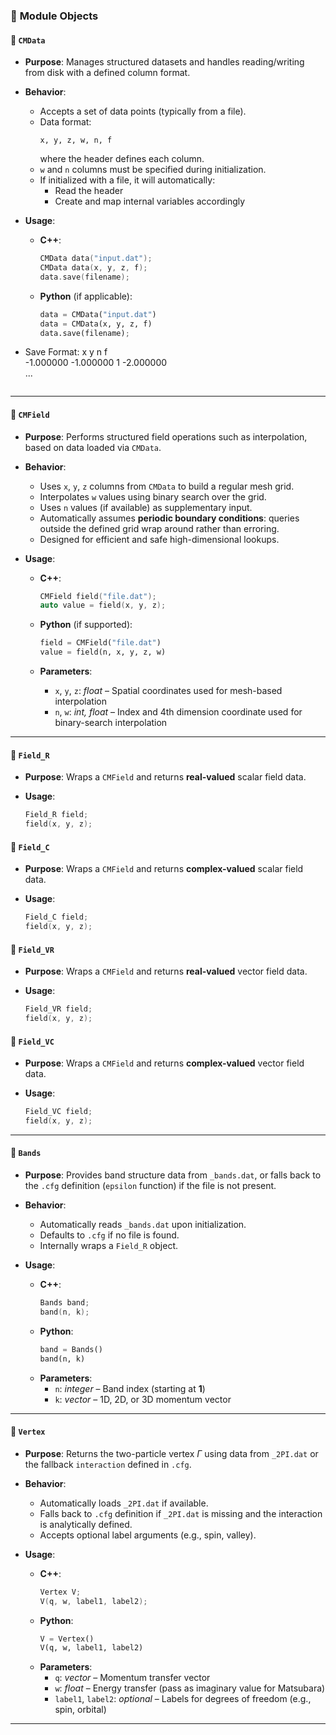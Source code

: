 ### 🔹 **Module Objects**

#### 🔸 `CMData`

- **Purpose**: Manages structured datasets and handles reading/writing from disk with a defined column format.
- **Behavior**:
  - Accepts a set of data points (typically from a file).
  - Data format:  
    ```
    x, y, z, w, n, f
    ```
    where the header defines each column.
  - `w` and `n` columns must be specified during initialization.
  - If initialized with a file, it will automatically:
    - Read the header
    - Create and map internal variables accordingly

- **Usage**:
  - **C++**:
    ```cpp
    CMData data("input.dat");
    CMData data(x, y, z, f);
    data.save(filename);
    ```
  - **Python** (if applicable):
    ```python
    data = CMData("input.dat")
    data = CMData(x, y, z, f)
    data.save(filename);

- Save Format:
    x            y         n         f    
-1.000000    -1.000000     1     -2.000000      
    ...
    ```

---

#### 🔸 `CMField`

- **Purpose**: Performs structured field operations such as interpolation, based on data loaded via `CMData`.
- **Behavior**:
  - Uses `x`, `y`, `z` columns from `CMData` to build a regular mesh grid.
  - Interpolates `w` values using binary search over the grid.
  - Uses `n` values (if available) as supplementary input.
  - Automatically assumes **periodic boundary conditions**: queries outside the defined grid wrap around rather than erroring.
  - Designed for efficient and safe high-dimensional lookups.

- **Usage**:
  - **C++**:
    ```cpp
    CMField field("file.dat");
    auto value = field(x, y, z);
    ```
  - **Python** (if supported):
    ```python
    field = CMField("file.dat")
    value = field(n, x, y, z, w)
    ```

  - **Parameters**:
    - `x`, `y`, `z`: *float* – Spatial coordinates used for mesh-based interpolation
    - `n`, `w`: *int, float* – Index and 4th dimension coordinate used for binary-search interpolation

---

#### 🔸 `Field_R`

- **Purpose**: Wraps a `CMField` and returns **real-valued** scalar field data.

- **Usage**:
  ```cpp
  Field_R field;
  field(x, y, z);

#### 🔸 `Field_C`

- **Purpose**: Wraps a `CMField` and returns **complex-valued** scalar field data.

- **Usage**:
  ```cpp
  Field_C field;
  field(x, y, z);

#### 🔸 `Field_VR`

- **Purpose**: Wraps a `CMField` and returns **real-valued** vector field data.

- **Usage**:
  ```cpp
  Field_VR field;
  field(x, y, z);

#### 🔸 `Field_VC`

- **Purpose**: Wraps a `CMField` and returns **complex-valued** vector field data.

- **Usage**:
  ```cpp
  Field_VC field;
  field(x, y, z);

---

#### 🔸 `Bands`

- **Purpose**: Provides band structure data from `_bands.dat`, or falls back to the `.cfg` definition (`epsilon` function) if the file is not present.
- **Behavior**:
  - Automatically reads `_bands.dat` upon initialization.
  - Defaults to `.cfg` if no file is found.
  - Internally wraps a `Field_R` object.

- **Usage**:
  - **C++**:
    ```cpp
    Bands band;
    band(n, k);
    ```
  - **Python**:
    ```python
    band = Bands()
    band(n, k)
    ```
  - **Parameters**:
    - `n`: *integer* – Band index (starting at **1**)
    - `k`: *vector<float>* – 1D, 2D, or 3D momentum vector

---

#### 🔸 `Vertex`

- **Purpose**: Returns the two-particle vertex $\Gamma$ using data from `_2PI.dat` or the fallback `interaction` defined in `.cfg`.
- **Behavior**:
  - Automatically loads `_2PI.dat` if available.
  - Falls back to `.cfg` definition if `_2PI.dat` is missing and the interaction is analytically defined.
  - Accepts optional label arguments (e.g., spin, valley).

- **Usage**:
  - **C++**:
    ```cpp
    Vertex V;
    V(q, w, label1, label2);
    ```
  - **Python**:
    ```python
    V = Vertex()
    V(q, w, label1, label2)
    ```
  - **Parameters**:
    - `q`: *vector<float>* – Momentum transfer vector  
    - `w`: *float* – Energy transfer (pass as imaginary value for Matsubara)  
    - `label1`, `label2`: *optional* – Labels for degrees of freedom (e.g., spin, orbital)

---

